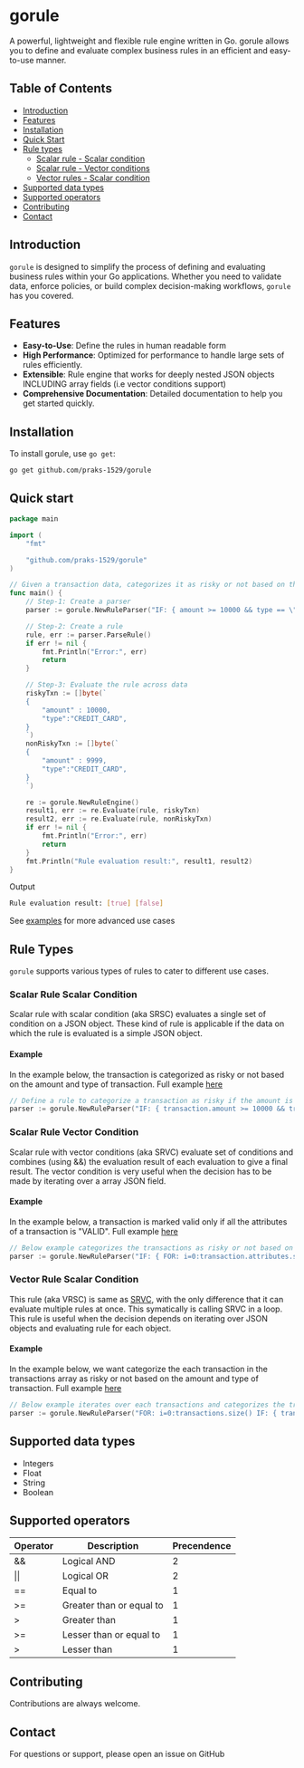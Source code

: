 # gorule

A powerful, lightweight and flexible rule engine written in Go. gorule allows you to define and evaluate complex business rules in an efficient and easy-to-use manner.

## Table of Contents

- [Introduction](#introduction)
- [Features](#features)
- [Installation](#installation)
- [Quick Start](#quick-start)
- [Rule types](#rule-types)
  - [Scalar rule - Scalar condition](#scalar-rule-scalar-condition)
  - [Scalar rule - Vector conditions](#scalar-rule-vector-condition)
  - [Vector rules - Scalar condition](#vector-rule-vector-condition)
- [Supported data types](#supported-data-types)
- [Supported operators](#supported-operators)
- [Contributing](#contributing)
- [Contact](#contact)

## Introduction

`gorule` is designed to simplify the process of defining and evaluating business rules within your Go applications. Whether you need to validate data, enforce policies, or build complex decision-making workflows, `gorule` has you covered.

## Features

- **Easy-to-Use**: Define the rules in human readable form
- **High Performance**: Optimized for performance to handle large sets of rules efficiently. 
- **Extensible**: Rule engine that works for deeply nested JSON objects INCLUDING array fields (i.e vector conditions support)
- **Comprehensive Documentation**: Detailed documentation to help you get started quickly.

## Installation

To install gorule, use `go get`:

```
go get github.com/praks-1529/gorule
```

## Quick start

```go
package main

import (
	"fmt"

	"github.com/praks-1529/gorule"
)

// Given a transaction data, categorizes it as risky or not based on the amount and type of transaction
func main() {
	// Step-1: Create a parser
	parser := gorule.NewRuleParser("IF: { amount >= 10000 && type == \"CREDIT_CARD\" }")

	// Step-2: Create a rule
	rule, err := parser.ParseRule()
	if err != nil {
		fmt.Println("Error:", err)
		return
	}

	// Step-3: Evaluate the rule across data
	riskyTxn := []byte(`
	{
        "amount" : 10000,
		"type":"CREDIT_CARD",
	}
	`)
	nonRiskyTxn := []byte(`
	{
        "amount" : 9999,
		"type":"CREDIT_CARD",
	}
	`)

	re := gorule.NewRuleEngine()
	result1, err := re.Evaluate(rule, riskyTxn)
	result2, err := re.Evaluate(rule, nonRiskyTxn)
	if err != nil {
		fmt.Println("Error:", err)
		return
	}
	fmt.Println("Rule evaluation result:", result1, result2)
}
```
Output

```sh
Rule evaluation result: [true] [false]
```

See [examples](https://github.com/praks-1529/gorule/tree/main/examples) for more advanced use cases

## Rule Types

`gorule` supports various types of rules to cater to different use cases. 

### Scalar Rule Scalar Condition
Scalar rule with scalar condition (aka SRSC) evaluates a single set of condition on a JSON object. These kind of rule is applicable if the data on which the rule is evaluated is a simple JSON object.


#### Example
In the example below, the transaction is categorized as risky or not based on the amount and type of transaction. Full example [here](https://github.com/praks-1529/gorule/blob/main/examples/scalar_rule_scalar_condition_test.go#L11)

```go
// Define a rule to categorize a transaction as risky if the amount is greater than or equal to 10000 and the type is "CREDIT_CARD"
parser := gorule.NewRuleParser("IF: { transaction.amount >= 10000 && transaction.type == \"CREDIT_CARD\" }")
```

### Scalar Rule Vector Condition
Scalar rule with vector conditions (aka SRVC) evaluate set of conditions and combines (using &&) the evaluation result of each evaluation to give a final result. The vector condition is very useful when the decision has to be made by iterating over a array JSON field. 

#### Example

In the example below, a transaction is marked valid only if all the attributes of a transaction is "VALID". Full example [here](https://github.com/praks-1529/gorule/blob/main/examples/scalar_rule_vector_condition_test.go#L12)


```go
// Below example categorizes the transactions as risky or not based on multiple attributes of the transaction
parser := gorule.NewRuleParser("IF: { FOR: i=0:transaction.attributes.size() { transaction.attributes[i].type == \"VALID\" } }")

```

### Vector Rule Scalar Condition
This rule (aka VRSC) is same as [SRVC](#scalar-rule-vector-condition), with the only difference that it can evaluate multiple rules at once. This symatically is calling SRVC in a loop. This rule is useful when the decision depends on iterating over JSON objects and evaluating rule for each object.

#### Example

In the example below, we want categorize the each transaction in the transactions array as risky or not based on the amount and type of transaction. Full example [here](https://github.com/praks-1529/gorule/blob/main/examples/vector_rule_scalar_condition_test.go#L12)

```go
// Below example iterates over each transactions and categorizes the transactions as risky or not based on the amount and type of transaction
parser := gorule.NewRuleParser("FOR: i=0:transactions.size() IF: { transactions[i].amount > 10000 && transactions[i].type == \"CREDIT_CARD\" }")
```

## Supported data types
- Integers
- Float
- String
- Boolean

## Supported operators
| Operator | Description | Precendence |
| -------- | ------- | -------| 
| && | Logical AND | 2 |
| \|\| | Logical OR | 2 |
| == | Equal to | 1 |
| >= | Greater than or equal to | 1 |
| > | Greater than | 1 |
| >= | Lesser than or equal to | 1 |
| > | Lesser than | 1 |

## Contributing
Contributions are always welcome.

## Contact
For questions or support, please open an issue on GitHub
